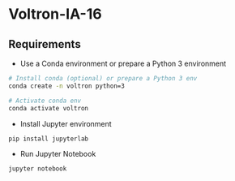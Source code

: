 # Voltron-IA-16

## Requirements

- Use a Conda environment or prepare a Python 3 environment
```bash
# Install conda (optional) or prepare a Python 3 env
conda create -n voltron python=3

# Activate conda env
conda activate voltron
```

- Install Jupyter environment
```bash
pip install jupyterlab
```
- Run Jupyter Notebook
```bash
jupyter notebook
```